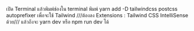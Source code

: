 เปิด Terminal แล้วพิมพ์ช่องใน terminal 
พิมพ์ yarn add -D tailwindcss postcss autoprefixer เพื่อจะใช้ Tailwind
///ต้องลง Extensions : Tailwind CSS IntelliSense ด้วย///
แล้วถึงจะ yarn dev หรือ npm run dev ได้